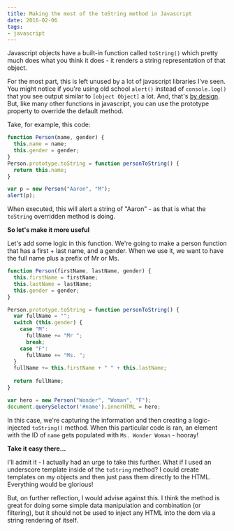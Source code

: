 ```yaml
---
title: Making the most of the toString method in Javascript
date: 2016-02-06
tags:
- javascript
---
```

Javascript objects have a built-in function called `toString()` which pretty much does what you think it does - it renders a string representation of that object.

<!--more-->

For the most part, this is left unused by a lot of javascript libraries I've seen.  You might notice if you're using old school `alert()` instead of `console.log()` that you see output similar to `[object Object]` a lot.  And, that's [by design](https://developer.mozilla.org/en-US/docs/Web/JavaScript/Reference/Global_Objects/Object/toString).  But, like many other functions in javascript, you can use the prototype property to override the default method.

Take, for example, this code:

```javascript
function Person(name, gender) {
  this.name = name;
  this.gender = gender;
}
Person.prototype.toString = function personToString() {
  return this.name;
}

var p = new Person("Aaron", "M");
alert(p);
```

When executed, this will alert a string of "Aaron" - as that is what the `toString` overridden method is doing.

**So let's make it more useful**

Let's add some logic in this function.  We're going to make a person function that has a first + last name, and a gender.  When we use it, we want to have the full name plus a prefix of Mr or Ms.

```javascript
function Person(firstName, lastName, gender) {
  this.firstName = firstName;
  this.lastName = lastName;
  this.gender = gender;
}

Person.prototype.toString = function personToString() {
  var fullName = "";
  switch (this.gender) {
    case "M":
      fullName += "Mr ";
      break;
    case "F":
      fullName += "Ms. ";
  }
  fullName += this.firstName + " " + this.lastName;
  
  return fullName;
}

var hero = new Person("Wonder", "Woman", "F");
document.querySelector('#name').innerHTML = hero;
```

In this case, we're capturing the information and then creating a logic-injected `toString()` method.  When this particular code is ran, an element with the ID of `name` gets populated with `Ms. Wonder Woman` - hooray!

**Take it easy there...**

I'll admit it - I actually had an urge to take this further.  What if I used an underscore template inside of the `toString` method?  I could create templates on my objects and then just pass them directly to the HTML.  Everything would be glorious!

But, on further reflection, I would advise against this.  I think the method is great for doing some simple data manipulation and combination (or filtering), but it should not be used to inject any HTML into the dom via a string rendering of itself. 